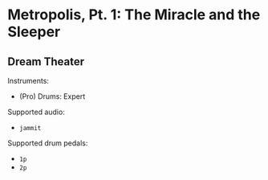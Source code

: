 # Metropolis, Pt. 1: The Miracle and the Sleeper

## Dream Theater

Instruments:

  * (Pro) Drums: Expert

Supported audio:

  * `jammit`

Supported drum pedals:

  * `1p`
  * `2p`
